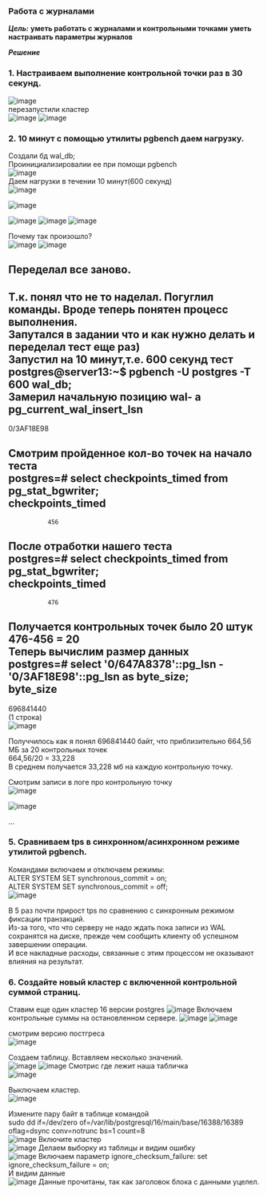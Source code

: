 ### Работа с журналами

***Цель:***
**уметь работать с журналами и контрольными точками**
**уметь настраивать параметры журналов**

***Решение***
### 1. Настраиваем выполнение контрольной точки раз в 30 секунд.  
![image](https://github.com/13-rus/Otus/assets/120638894/47e6268e-e8ed-45f1-a578-2b2a92e327ec)  
 перезапустили кластер    
![image](https://github.com/13-rus/Otus/assets/120638894/0a6bb1d9-82a0-4e92-bbf9-2cc44d78f3f7)
![image](https://github.com/13-rus/Otus/assets/120638894/a606c189-ad44-4713-a4de-a7798f55ceab)

### 2. 10 минут c помощью утилиты pgbench даем нагрузку.  
 Создали бд wal_db;  
 Проинициализировалии ее при помощи pgbench  
![image](https://github.com/13-rus/Otus/assets/120638894/21019dc6-85b1-4a3a-800b-eec4ee8775cb)  
 Даем нагрузки в течении 10 минут(600 секунд)  
![image](https://github.com/13-rus/Otus/assets/120638894/a41af275-0970-4980-a941-e7dc8285a855)

![image](https://github.com/13-rus/Otus/assets/120638894/8676c217-e2dd-41ce-98e8-4df72df25fc0)

![image](https://github.com/13-rus/Otus/assets/120638894/34015307-1471-4e14-a9dc-2730a6ad8555)
![image](https://github.com/13-rus/Otus/assets/120638894/034041ee-c8c9-4e56-982b-f1aa52a32314)
![image](https://github.com/13-rus/Otus/assets/120638894/c8c26ee0-7cae-476f-b60f-f751d51e4fb4)
  
Почему так произошло?  
![image](https://github.com/13-rus/Otus/assets/120638894/f00cc709-e4d1-4756-af2a-1118bc6340f8)
![image](https://github.com/13-rus/Otus/assets/120638894/a5cfd4e1-4c3a-4f33-98e8-46a22b27473a)


## Переделал все заново.  
Т.к. понял что не то наделал. Погуглил команды. Вроде теперь понятен процесс выполнения.  
Запутался в задании что и как нужно делать и переделал тест еще раз)  
Запустил на 10 минут,т.е. 600 секунд тест  
postgres@server13:~$ pgbench -U postgres -T 600 wal_db;  
Замерил начальную позицию wal- a  
 pg_current_wal_insert_lsn  
---------------------------  
 0/3AF18E98  

 Смотрим пройденное кол-во точек на начало теста  
postgres=# select checkpoints_timed from pg_stat_bgwriter;  
 checkpoints_timed  
-------------------  
               456  

После отработки нашего теста  
postgres=# select checkpoints_timed from pg_stat_bgwriter;  
 checkpoints_timed  
-------------------  
               476  
Получается контрольных точек было 20 штук 476-456 = 20  
Теперь вычислим размер данных    
postgres=# select '0/647A8378'::pg_lsn - '0/3AF18E98'::pg_lsn as byte_size;  
 byte_size  
-----------  
 696841440  
(1 строка)  
![image](https://github.com/13-rus/Otus/assets/120638894/132a1b58-ce3c-42ed-9c84-8536892543f0)

Получчилось как я понял 696841440 байт, что приблизительно 664,56 МБ за 20 контрольных точек  
664,56/20 = 33,228  
В среднем получается 33,228 мб на каждую контрольную точку.  

Смотрим записи в логе про контрольную точку  
![image](https://github.com/13-rus/Otus/assets/120638894/f9daab67-4650-4546-9a47-26cb27019d43)


 

![image](https://github.com/13-rus/Otus/assets/120638894/0884492b-ac9c-45d3-b18a-f91296b645ff)

...  
### 5. Сравниваем tps в синхронном/асинхронном режиме утилитой pgbench.
Командами включаем и отключаем режимы:  
 ALTER SYSTEM SET synchronous_commit = on;  
 ALTER SYSTEM SET synchronous_commit = off;  
![image](https://github.com/13-rus/Otus/assets/120638894/4cc8fef3-c832-43ed-b72e-7ac27c2baccc)

В 5 раз почти прирост tps по сравнению с синхронным режимом фиксации транзакций.  
Из-за того, что что серверу не надо ждать пока записи из WAL сохранятся на диске, прежде чем сообщить клиенту об успешном завершении операции.  
И все накладные расходы, связанные с этим процессом не оказывают влияния на результат.  


### 6. Создайте новый кластер с включенной контрольной суммой страниц.  
 Ставим еще один кластер 16 версии postgres
 ![image](https://github.com/13-rus/Otus/assets/120638894/7aad5426-49d6-49ec-9356-e3e49dcdc385)
Включаем контрольные суммы на остановленном сервере.
![image](https://github.com/13-rus/Otus/assets/120638894/f3a0eec1-5e45-486a-b412-01631d516820)
![image](https://github.com/13-rus/Otus/assets/120638894/092b2c03-58ed-4067-97b7-d14a03fe613e)

смотрим версию постгреса  
![image](https://github.com/13-rus/Otus/assets/120638894/d4cc2a41-27e7-4304-84ff-5b9a4b6a12a5)

 Создаем таблицу. Вставляем несколько значений.  
 ![image](https://github.com/13-rus/Otus/assets/120638894/adedfc77-727e-4c9a-a18c-ec301334b19b)
 ![image](https://github.com/13-rus/Otus/assets/120638894/2286b51a-3016-4638-acfe-9207af42f83b)
 Смотрис где лежит наша табличка  
![image](https://github.com/13-rus/Otus/assets/120638894/027a9139-8a82-481d-997e-af7f0c3ac148)

  Выключаем кластер.  
 ![image](https://github.com/13-rus/Otus/assets/120638894/4fd1820b-79df-4f18-8df2-9e7daad43ef9)
 
Измените пару байт в таблице командой  
 sudo dd if=/dev/zero of=/var/lib/postgresql/16/main/base/16388/16389 oflag=dsync conv=notrunc bs=1 count=8  
 ![image](https://github.com/13-rus/Otus/assets/120638894/366759f8-a533-4ecc-bcfc-8825e5facff8) 
  Включите кластер  
  ![image](https://github.com/13-rus/Otus/assets/120638894/78c21c29-1f2c-485c-a02b-6ef92f5598ba)
 Делаем выборку из таблицы и видим ошибку  
 ![image](https://github.com/13-rus/Otus/assets/120638894/939877f4-eef3-43d4-bfdc-35817418037b)
 Включаем параметр ignore_checksum_failure: set ignore_checksum_failure = on;  
  И видим данные  
  ![image](https://github.com/13-rus/Otus/assets/120638894/3f3cf335-249d-4027-9ef7-7513bb647c14)
  Данные прочитаны, так как заголовок блока с данными уцелел.  
